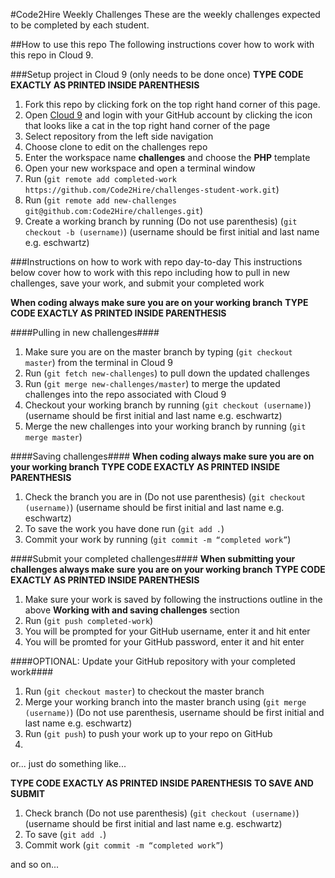 #Code2Hire Weekly Challenges
These are the weekly challenges expected to be completed by each student.

##How to use this repo
The following instructions cover how to work with this repo in Cloud 9.

###Setup project in Cloud 9 (only needs to be done once)
**TYPE CODE EXACTLY AS PRINTED INSIDE PARENTHESIS**
1. Fork this repo by clicking fork on the top right hand corner of this page.
2. Open [Cloud 9](https://www.c9.io) and login with your GitHub account by clicking the icon that looks like a cat in the top right hand corner of the page
3. Select repository from the left side navigation
4. Choose clone to edit on the challenges repo
5. Enter the workspace name **challenges** and choose the **PHP** template
6. Open your new workspace and open a terminal window
7. Run (`git remote add completed-work https://github.com/Code2Hire/challenges-student-work.git`)
8. Run (`git remote add new-challenges git@github.com:Code2Hire/challenges.git`)
9. Create a working branch by running (Do not use parenthesis) (`git checkout -b (username)`) (username should be first initial and last name e.g. eschwartz)

###Instructions on how to work with repo day-to-day
This instructions below cover how to work with this repo including how to pull in new challenges, save your work, and submit your completed work

**When coding always make sure you are on your working branch**
**TYPE CODE EXACTLY AS PRINTED INSIDE PARENTHESIS**

####Pulling in new challenges####
1. Make sure you are on the master branch by typing (`git checkout master`) from the terminal in Cloud 9
2. Run (`git fetch new-challenges`) to pull down the updated challenges
3. Run (`git merge new-challenges/master`) to merge the updated challenges into the repo associated with Cloud 9
4. Checkout your working branch by running (`git checkout (username)`) (username should be first initial and last name e.g. eschwartz)
5. Merge the new challenges into your working branch by running (`git merge master`)

####Saving challenges####
**When coding always make sure you are on your working branch**
**TYPE CODE EXACTLY AS PRINTED INSIDE PARENTHESIS**

1. Check the branch you are in (Do not use parenthesis) (`git checkout (username)`) (username should be first initial and last name e.g. eschwartz)
2. To save the work you have done run (`git add .`) 
3. Commit your work by running (`git commit -m “completed work”`) 

####Submit your completed challenges####
**When submitting your challenges always make sure you are on your working branch**
**TYPE CODE EXACTLY AS PRINTED INSIDE PARENTHESIS**

1. Make sure your work is saved by following the instructions outline in the above **Working with and saving challenges** section
2. Run (`git push completed-work`)
3. You will be prompted for your GitHub username, enter it and hit enter
4. You will be promted for your GitHub password, enter it and hit enter

####OPTIONAL: Update your GitHub repository with your completed work####
1. Run (`git checkout master`) to checkout the master branch
2. Merge your working branch into the master branch using (`git merge (username)`) (Do not use parenthesis, username should be first initial and last name e.g. eschwartz)
3. Run (`git push`) to push your work up to your repo on GitHub
4. 




or...
just do something like...

**TYPE CODE EXACTLY AS PRINTED INSIDE PARENTHESIS**
**TO SAVE AND SUBMIT**
1. Check branch (Do not use parenthesis) (`git checkout (username)`) (username should be first initial and last name e.g. eschwartz)
2. To save (`git add .`) 
3. Commit work (`git commit -m “completed work”`) 
 
and so on...